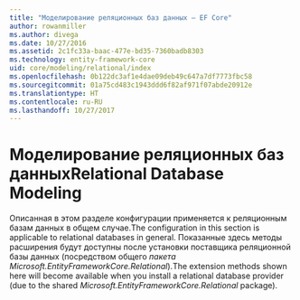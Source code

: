 ```yaml
---
title: "Моделирование реляционных баз данных — EF Core"
author: rowanmiller
ms.author: divega
ms.date: 10/27/2016
ms.assetid: 2c1fc33a-baac-477e-bd35-7360badb8303
ms.technology: entity-framework-core
uid: core/modeling/relational/index
ms.openlocfilehash: 0b122dc3af1e4dae09deb49c647a7df7773fbc58
ms.sourcegitcommit: 01a75cd483c1943ddd6f82af971f07abde20912e
ms.translationtype: HT
ms.contentlocale: ru-RU
ms.lasthandoff: 10/27/2017
---
```

# <a name="relational-database-modeling"></a><span data-ttu-id="8b9c5-102">Моделирование реляционных баз данных</span><span class="sxs-lookup"><span data-stu-id="8b9c5-102">Relational Database Modeling</span></span>

<span data-ttu-id="8b9c5-103">Описанная в этом разделе конфигурации применяется к реляционным базам данных в общем случае.</span><span class="sxs-lookup"><span data-stu-id="8b9c5-103">The configuration in this section is applicable to relational databases in general.</span></span> <span data-ttu-id="8b9c5-104">Показанные здесь методы расширения будут доступны после установки поставщика реляционной базы данных (посредством общего *пакета Microsoft.EntityFrameworkCore.Relational*).</span><span class="sxs-lookup"><span data-stu-id="8b9c5-104">The extension methods shown here will become available when you install a relational database provider (due to the shared *Microsoft.EntityFrameworkCore.Relational* package).</span></span>
